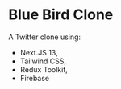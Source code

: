 # Blue Bird Clone

A Twitter clone using:

- Next.JS 13,
- Tailwind CSS,
- Redux Toolkit,
- Firebase
